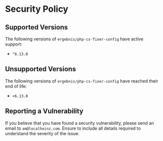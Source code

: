 # Security Policy

## Supported Versions

The following versions of `ergebnis/php-cs-fixer-config` have active support:

- `^6.13.0`

## Unsupported Versions

The following versions of `ergebnis/php-cs-fixer-config` have reached their end of life:

- `<6.13.0`

## Reporting a Vulnerability

If you believe that you have found a security vulnerability, please send an email to `am@localheinz.com`. Ensure to include all details required to understand the severity of the issue.
